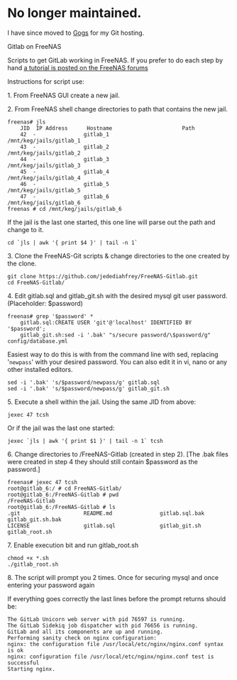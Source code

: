 No longer maintained.
=====================

I have since moved to [Gogs](https://github.com/jedediahfrey/FreeNAS-Gogs) for my Git hosting.

Gitlab on FreeNAS

Scripts to get GitLab working in FreeNAS. If you prefer to do each step by hand [a tutorial is posted on the FreeNAS forums](https://forums.freenas.org/index.php?threads/how-to-gitlab-on-freenas-9-3.26347/)

Instructions for script use:

1\. From FreeNAS GUI create a new jail.

2\. From FreeNAS shell change directories to path that contains the new jail.

	freenas# jls
		JID  IP Address      Hostname                      Path
		42  -               gitlab_1                      /mnt/keg/jails/gitlab_1
		43  -               gitlab_2                      /mnt/keg/jails/gitlab_2
		44  -               gitlab_3                      /mnt/keg/jails/gitlab_3
		45  -               gitlab_4                      /mnt/keg/jails/gitlab_4
		46  -               gitlab_5                      /mnt/keg/jails/gitlab_5
		47  -               gitlab_6                      /mnt/keg/jails/gitlab_6
	freenas # cd /mnt/keg/jails/gitlab_6

If the jail is the last one started, this one line will parse out the path and change to it.
    
	cd `jls | awk '{ print $4 }' | tail -n 1`
	
3\. Clone the FreeNAS-Git scripts & change directories to the one created by the clone.

	git clone https://github.com/jedediahfrey/FreeNAS-Gitlab.git
	cd FreeNAS-Gitlab/
	
4\. Edit gitlab.sql and gitlab_git.sh with the desired mysql git user password. (Placeholder: $password)

	freenas# grep '$password' *
		gitlab.sql:CREATE USER 'git'@'localhost' IDENTIFIED BY '$password';
		gitlab_git.sh:sed -i '.bak' "s/secure password/\$password/g" config/database.yml

Easiest way to do this is with from the command line with sed, replacing '````newpass````' with your desired password. You can also edit it in vi, nano or any other installed editors.

    sed -i '.bak' 's/$password/newpass/g' gitlab.sql
	sed -i '.bak' 's/$password/newpass/g' gitlab_git.sh
	
5\. Execute a shell within the jail. Using the same JID from above:

    jexec 47 tcsh
	
Or if the jail was the last one started:

    jexec `jls | awk '{ print $1 }' | tail -n 1` tcsh
	
6\. Change directories to  /FreeNAS-Gitlab (created in step 2). [The .bak files were created in step 4 they should still contain $password as the password.]

    freenas# jexec 47 tcsh
    root@gitlab_6:/ # cd FreeNAS-Gitlab/
    root@gitlab_6:/FreeNAS-Gitlab # pwd
    /FreeNAS-Gitlab
    root@gitlab_6:/FreeNAS-Gitlab # ls
    .git                    README.md               gitlab.sql.bak          gitlab_git.sh.bak
    LICENSE                 gitlab.sql              gitlab_git.sh           gitlab_root.sh

7\. Enable execution bit and run gitlab_root.sh

	chmod +x *.sh
	./gitlab_root.sh
	
8\. The script will prompt you 2 times. Once for securing mysql and once entering your password again

If everything goes correctly the last lines before the prompt returns should be: 

    The GitLab Unicorn web server with pid 76597 is running.
    The GitLab Sidekiq job dispatcher with pid 76656 is running.
    GitLab and all its components are up and running.
    Performing sanity check on nginx configuration:
    nginx: the configuration file /usr/local/etc/nginx/nginx.conf syntax is ok
    nginx: configuration file /usr/local/etc/nginx/nginx.conf test is successful
    Starting nginx.

